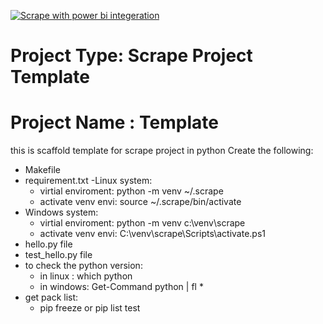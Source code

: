 [![Scrape with power bi integeration](https://github.com/mohelwah/powerBi_scrape_intgration/actions/workflows/main.yml/badge.svg)](https://github.com/mohelwah/powerBi_scrape_intgration/actions/workflows/main.yml)

# Project Type: Scrape Project Template
# Project Name : Template

this is scaffold template for scrape project in python 
 Create the following:
 - Makefile
 - requirement.txt
 -Linux system:
    - virtial enviroment: python -m venv ~/.scrape
    - activate venv envi: source ~/.scrape/bin/activate
 - Windows system:
    - virtial enviroment: python -m venv c:\venv\scrape
    - activate venv envi:   C:\venv\scrape\Scripts\activate.ps1
 - hello.py file
 - test_hello.py file 
 - to check the python version:
    - in linux : which python  
    - in windows: Get-Command python | fl *
 - get pack list:
    - pip freeze or pip list 
    test